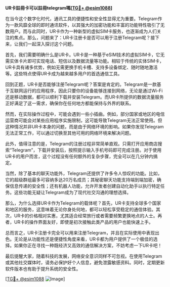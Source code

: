 **UR卡註冊卡可以註冊telegram嗎[[TG💪+ @esim1088](https://t.me/s/esim1088)]**

在当今这个数字化时代，通讯工具的便捷性和安全性显得尤为重要。Telegram作为一款风靡全球的即时通讯软件，以其强大的加密功能和丰富的功能特性吸引了无数用户。而与此同时，UR卡作为一种新型的虚拟SIM卡服务，也逐渐成为人们关注的焦点。那么，问题来了：UR卡注册卡是否可以用于注册Telegram呢？接下来，让我们一起深入探讨这个问题。

首先，我们需要明确什么是UR卡。UR卡是一种基于eSIM技术的虚拟SIM卡，它无需实体卡片即可实现电话、短信以及数据流量等功能。相较于传统的实体SIM卡，UR卡具有诸多优势，例如无需更换手机卡槽、支持多设备绑定、随时随地激活等。这些特点使得UR卡成为越来越多用户的首选通信工具。

回到正题，UR卡是否能够注册Telegram呢？答案是肯定的。Telegram是一款基于互联网运行的应用程序，因此只要你的设备能够连接到网络，无论是通过Wi-Fi还是移动数据，都可以顺利下载并安装Telegram。而UR卡所提供的数据流量服务正好满足了这一需求，确保你在任何地方都能保持与外界的联系。

然而，在实际操作过程中，可能会遇到一些小插曲。例如，部分国家或地区的电信运营商可能会对某些应用程序实施限制，这可能导致Telegram无法正常使用。但这种情况并非UR卡本身的问题，而是由于网络环境的影响。如果你发现Telegram无法正常工作，可以通过切换至其他可用的网络环境来解决问题。

此外，值得注意的是，Telegram的注册过程非常简单直观。只需打开应用商店搜索“Telegram”，下载并安装后，按照提示输入手机号码即可完成注册。对于使用UR卡的用户而言，这个过程没有任何额外的复杂步骤，完全可以在几分钟内搞定。

当然，除了基本的聊天功能外，Telegram还提供了许多令人惊叹的功能。比如，它的超级群组最多可容纳多达20万名成员；其秘密聊天功能支持端到端加密，确保信息传递的安全性；还有机器人功能，允许开发者创建自动化助手以执行特定任务。这些功能无疑让Telegram成为了现代社交沟通的理想选择。

那么，为什么选择UR卡作为Telegram的载体呢？首先，UR卡支持全球多个国家和地区的服务，这意味着无论你身处何地，都可以轻松享受稳定的通信体验。其次，UR卡的价格相对实惠，尤其适合经常旅行或者需要频繁更换地点的人士。再者，UR卡的操作界面友好，即使是初次接触此类产品的用户也能快速上手。

总而言之，UR卡注册卡完全可以用来注册Telegram，并且在实际使用中表现出色。无论是从功能性还是便捷性角度来看，UR卡都为用户提供了一个极佳的选择。如果你正在寻找一种既经济又高效的通信解决方案，不妨考虑一下UR卡吧！

最后提醒大家，随着科技的发展，网络安全意识同样不可忽视。在使用Telegram或其他社交媒体时，请务必保护好个人信息，避免泄露敏感资料。同时，定期更新软件版本也有助于提升系统的安全性。

[[TG💪+ @esim1088](https://t.me/s/esim1088) ![Image](https://i.postimg.cc/4NQfJmqS/Snipaste-2025-05-13-00-14-12.png)]